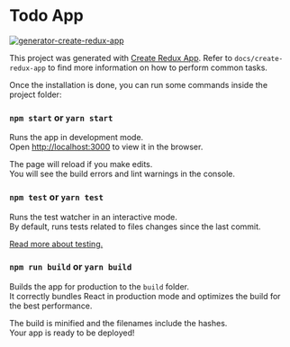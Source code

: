 # Todo App
[![generator-create-redux-app](https://img.shields.io/badge/built%20with-generator--create--redux--app-brightgreen.svg)](https://github.com/jonidelv/generator-create-redux-app)

This project was generated with [Create Redux App](https://github.com/jonidelv/generator-create-redux-app). Refer to `docs/create-redux-app` to find more information on how to perform common tasks.

Once the installation is done, you can run some commands inside the project folder:

### `npm start` or `yarn start`

Runs the app in development mode.<br>
Open [http://localhost:3000](http://localhost:3000) to view it in the browser.

The page will reload if you make edits.<br>
You will see the build errors and lint warnings in the console.

### `npm test` or `yarn test`

Runs the test watcher in an interactive mode.<br>
By default, runs tests related to files changes since the last commit.

[Read more about testing.](https://github.com/facebookincubator/create-react-app/blob/master/packages/react-scripts/template/README.md#running-tests)

### `npm run build` or `yarn build`

Builds the app for production to the `build` folder.<br>
It correctly bundles React in production mode and optimizes the build for the best performance.

The build is minified and the filenames include the hashes.<br>
Your app is ready to be deployed!

